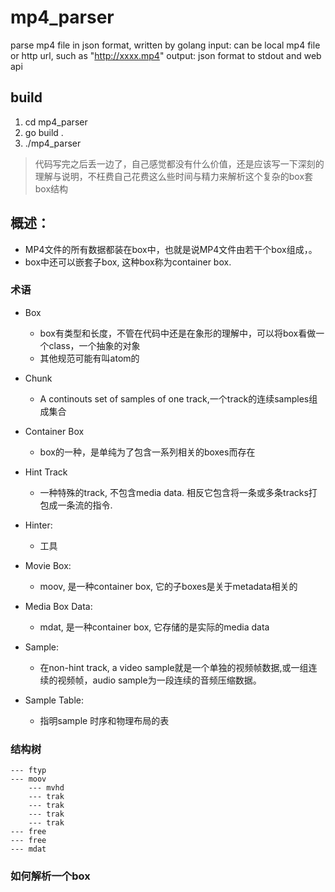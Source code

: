 # mp4_parser
parse mp4 file in json format, written by golang
input: can be local mp4 file or http url, such as "http://xxxx.mp4"
output: json format to stdout and web api


## build

1. cd mp4_parser
1. go build .
1. ./mp4_parser

> 代码写完之后丢一边了，自己感觉都没有什么价值，还是应该写一下深刻的理解与说明，不枉费自己花费这么些时间与精力来解析这个复杂的box套box结构
    
## 概述：

* MP4文件的所有数据都装在box中，也就是说MP4文件由若干个box组成，。
* box中还可以嵌套子box, 这种box称为container box.

### 术语

* Box
    * box有类型和长度，不管在代码中还是在象形的理解中，可以将box看做一个class，一个抽象的对象
    * 其他规范可能有叫atom的

* Chunk
    * A continouts set of samples of one track,一个track的连续samples组成集合
    
* Container Box
    * box的一种，是单纯为了包含一系列相关的boxes而存在
    
* Hint Track
    * 一种特殊的track, 不包含media data. 相反它包含将一条或多条tracks打包成一条流的指令.

* Hinter:
    * 工具

* Movie Box:
    * moov, 是一种container box, 它的子boxes是关于metadata相关的
    
* Media Box Data:
    * mdat, 是一种container box, 它存储的是实际的media data
    
* Sample:
    * 在non-hint track, a video sample就是一个单独的视频帧数据,或一组连续的视频帧，audio sample为一段连续的音频压缩数据。
    
* Sample Table:
    * 指明sample 时序和物理布局的表
    

### 结构树

```
--- ftyp
--- moov
    --- mvhd
    --- trak
    --- trak
    --- trak
    --- trak
--- free
--- free    
--- mdat

```    
                           

### 如何解析一个box